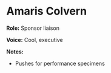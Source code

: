 # Amaris Colvern

**Role:** Sponsor liaison

**Voice:** Cool, executive

**Notes:**
- Pushes for performance specimens
